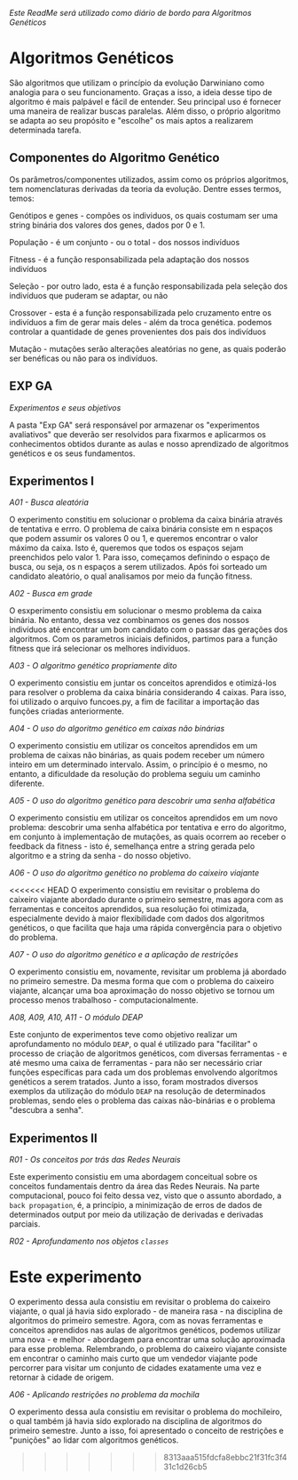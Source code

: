 *Este ReadMe será utilizado como diário de bordo para Algoritmos Genéticos*

# Algoritmos Genéticos

São algoritmos que utilizam o princípio da evolução Darwiniano como analogia para o seu funcionamento. Graças a isso, a ideia desse tipo de algoritmo é mais palpável e fácil de entender. Seu principal uso é fornecer uma maneira de realizar buscas paralelas. Além disso, o próprio algoritmo se adapta ao seu propósito e "escolhe" os mais aptos a realizarem determinada tarefa.

## Componentes do Algoritmo Genético

Os parâmetros/componentes utilizados, assim como os próprios algoritmos, tem nomenclaturas derivadas da teoria da evolução. Dentre esses termos, temos:

Genótipos e genes - compões os individuos, os quais costumam ser uma string binária dos valores dos genes, dados por 0 e 1.

População - é um conjunto - ou o total - dos nossos indivíduos 

Fitness - é a função responsabilizada pela adaptação dos nossos indivíduos

Seleção - por outro lado, esta é a função responsabilizada pela seleção dos indivíduos que puderam se adaptar, ou não

Crossover - esta é a função responsabilizada pelo cruzamento entre os indivíduos a fim de gerar mais deles - além da troca genética. podemos controlar a quantidade de genes provenientes dos pais dos indivíduos

Mutação - mutações serão alterações aleatórias no gene, as quais poderão ser benéficas ou não para os indivíduos.

## EXP GA

*Experimentos e seus objetivos*

A pasta "Exp GA" será responsável por armazenar os "experimentos avaliativos" que deverão ser resolvidos para fixarmos e aplicarmos os conhecimentos obtidos durante as aulas e nosso aprendizado de algoritmos genéticos e os seus fundamentos. 

## Experimentos I

*A01 - Busca aleatória*

O experimento constitiu em solucionar o problema da caixa binária através de tentativa e errro. O problema de caixa binária consiste em n espaços que podem assumir os valores 0 ou 1, e queremos encontrar o valor máximo da caixa. Isto é, queremos que todos os espaços sejam preenchidos pelo valor 1. Para isso, começamos definindo o espaço de busca, ou seja, os n espaços a serem utilizados. Após foi sorteado um candidato aleatório, o qual analisamos por meio da função fitness.

*A02 - Busca em grade*

O esxperimento consistiu em solucionar o mesmo problema da caixa binária. No entanto, dessa vez combinamos os genes dos nossos indivíduos até encontrar um bom candidato com o passar das gerações dos algoritmos. Com os parametros iniciais definidos, partimos para a função fitness que irá selecionar os melhores indivíduos.

*A03 - O algoritmo genético propriamente dito*

O experimento consistiu em juntar os conceitos aprendidos e otimizá-los para resolver o problema da caixa binária considerando 4 caixas. Para isso, foi utilizado o arquivo funcoes.py, a fim de facilitar a importação das funções criadas anteriormente. 

*A04 - O uso do algoritmo genético em caixas não binárias*

O experimento consistiu em utilizar os conceitos aprendidos em um problema de caixas não binárias, as quais podem receber um número inteiro em um determinado intervalo. Assim, o princípio é o mesmo, no entanto, a dificuldade da resolução do problema seguiu um caminho diferente.

*A05 - O uso do algoritmo genético para descobrir uma senha alfabética*

O experimento consistiu em utilizar os conceitos aprendidos em um novo problema: descobrir uma senha alfabética por tentativa e erro do algoritmo, em conjunto à implementação de mutações, as quais ocorrem ao receber o feedback da fitness - isto é, semelhança entre a string gerada pelo algoritmo e a string da senha - do nosso objetivo. 

*A06 - O uso do algoritmo genético no problema do caixeiro viajante*

<<<<<<< HEAD
O experimento consistiu em revisitar o problema do caixeiro viajante abordado durante o primeiro semestre, mas agora com as ferramentas e conceitos aprendidos, sua resolução foi otimizada, especialmente devido à maior flexibilidade com dados dos algoritmos genéticos, o que facilita que haja uma rápida convergência para o objetivo do problema.  

*A07 - O uso do algoritmo genético e a aplicação de restrições*

O experimento consistiu em, novamente, revisitar um problema já abordado no primeiro semestre. Da mesma forma que com o problema do caixeiro viajante, alcançar uma boa aproximação do nosso objetivo se tornou um processo menos trabalhoso - computacionalmente. 

*A08, A09, A10, A11 - O módulo DEAP*

Este conjunto de experimentos teve como objetivo realizar um aprofundamento no módulo `DEAP`, o qual é utilizado para "facilitar" o processo de criação de algoritmos genéticos, com diversas ferramentas - e até mesmo uma caixa de ferramentas - para não ser necessário criar funções específicas para cada um dos problemas envolvendo algorítmos genéticos a serem tratados. Junto a isso, foram mostrados diversos exemplos da utilização do módulo `DEAP` na resolução de determinados problemas, sendo eles o problema das caixas não-binárias e o problema "descubra a senha".

## Experimentos II

*R01 - Os conceitos por trás das Redes Neurais*

Este experimento consistiu em uma abordagem conceitual sobre os conceitos fundamentais dentro da área das Redes Neurais. Na parte computacional, pouco foi feito dessa vez, visto que o assunto abordado, a `back propagation`, é, a princípio, a minimização de erros de dados de determinados output por meio da utilização de derivadas e derivadas parciais. 

*R02 - Aprofundamento nos objetos `classes`*

Este experimento
=======
O experimento dessa aula consistiu em revisitar o problema do caixeiro viajante, o qual já havia sido explorado - de maneira rasa - na disciplina de algoritmos do primeiro semestre. Agora, com as novas ferramentas e conceitos aprendidos nas aulas de algoritmos genéticos, podemos utilizar uma nova - e melhor - abordagem para encontrar uma solução aproximada para esse problema. Relembrando, o problema do caixeiro viajante consiste em encontrar o caminho mais curto que um vendedor viajante pode percorrer para visitar um conjunto de cidades exatamente uma vez e retornar à cidade de origem. 

*A06 - Aplicando restrições no problema da mochila*

O experimento dessa aula consistiu em revisitar o problema do mochileiro, o qual também já havia sido explorado na disciplina de algoritmos do primeiro semestre. Junto a isso, foi apresentado o conceito de restrições e "punições" ao lidar com algoritmos genéticos.
>>>>>>> 8313aaa515fdcfa8ebbc21f31fc3f431c1d26cb5
